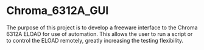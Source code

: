 # Chroma_6312A_GUI

The purpose of this project is to develop a freeware interface to the Chroma 6312A ELOAD for use of automation.
This allows the user to run a script or to control the ELOAD remotely, greatly increasing the testing flexibility.
